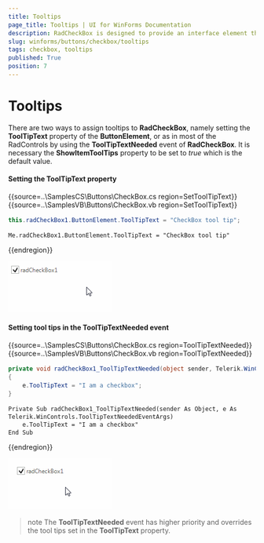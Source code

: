 ```yaml
---
title: Tooltips
page_title: Tooltips | UI for WinForms Documentation
description: RadCheckBox is designed to provide an interface element that can represent an On or Off state using a check mark.
slug: winforms/buttons/checkbox/tooltips
tags: checkbox, tooltips
published: True
position: 7
---
```


# Tooltips

There are two ways to assign tooltips to __RadCheckBox__, namely setting the __ToolTipText__ property of the __ButtonElement__, or as in most of the RadControls by using the __ToolTipTextNeeded__ event of __RadCheckBox__. It is necessary the __ShowItemToolTips__ property to be set to *true* which is the default value.

#### Setting the ToolTipText property

{{source=..\SamplesCS\Buttons\CheckBox.cs region=SetToolTipText}} 
{{source=..\SamplesVB\Buttons\CheckBox.vb region=SetToolTipText}}

````C#
this.radCheckBox1.ButtonElement.ToolTipText = "CheckBox tool tip";

````
````VB.NET
Me.radCheckBox1.ButtonElement.ToolTipText = "CheckBox tool tip"

````

{{endregion}} 

![buttons-checkbox-tooltips 001](images/buttons-checkbox-tooltips001.gif)

#### Setting tool tips in the ToolTipTextNeeded event

{{source=..\SamplesCS\Buttons\CheckBox.cs region=ToolTipTextNeeded}} 
{{source=..\SamplesVB\Buttons\CheckBox.vb region=ToolTipTextNeeded}}

````C#
private void radCheckBox1_ToolTipTextNeeded(object sender, Telerik.WinControls.ToolTipTextNeededEventArgs e)
{
    e.ToolTipText = "I am a checkbox";
}

````
````VB.NET
Private Sub radCheckBox1_ToolTipTextNeeded(sender As Object, e As Telerik.WinControls.ToolTipTextNeededEventArgs)
    e.ToolTipText = "I am a checkbox"
End Sub

````

{{endregion}} 

![buttons-checkbox-tooltips 002](images/buttons-checkbox-tooltips002.gif)

>note The __ToolTipTextNeeded__ event has higher priority and overrides the tool tips set in  the __ToolTipText__ property.

        

        
